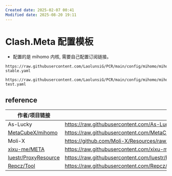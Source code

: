 ```yaml
---
Created date: 2025-02-07 00:41
Modified date: 2025-08-20 19:11
---
```

# Clash.Meta 配置模板

- 配置的是 mihomo 内核, 需要自己配置订阅链接。

```
https://raw.githubusercontent.com/LaolunsiG/PCR/main/config/mihomo/mihomo-stable.yaml
```

```
https://raw.githubusercontent.com/LaolunsiG/PCR/main/config/mihomo/mihomo-test.yaml
```

## reference

| 作者/项目链接                                                         | 配置链接                                                                                                                               | 来源     |
| --------------------------------------------------------------- | ---------------------------------------------------------------------------------------------------------------------------------- | ------ |
| As-Lucky                                                        | https://raw.githubusercontent.com/As-Lucky/Lucky/main/Lucky-ClashVerge.yaml                                                        | GitHub |
| [MetaCubeX/mihomo](https://github.com/MetaCubeX/mihomo)         | https://raw.githubusercontent.com/MetaCubeX/mihomo/refs/heads/Meta/docs/config.yaml                                                | GitHub |
| Moli-X                                                          | https://github.com/Moli-X/Resources/raw/main/Clash/Clash.yml                                                                       | GitHub |
| [xixu-me/META](https://github.com/xixu-me/META)                 | https://raw.githubusercontent.com/xixu-me/META/refs/heads/config/META.yaml                                                         | GitHub |
| [luestr/ProxyResource](https://github.com/luestr/ProxyResource) | https://raw.githubusercontent.com/luestr/ProxyResource/refs/heads/main/Tool/Clash/Config/Clash_Sample_Configuration_By_iKeLee.yaml | GitHub |
| [Repcz/Tool](https://github.com/Repcz/Tool)                     | https://raw.githubusercontent.com/Repcz/Tool/refs/heads/X/Clash/Meta/Mihomo.yaml                                                   | GitHub |
